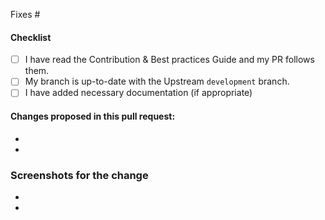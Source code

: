 <!-- Add the issue number that is fixed by this PR (In the form Fixes #123) -->
Fixes #

#### Checklist

- [ ] I have read the Contribution & Best practices Guide and my PR follows them.
- [ ] My branch is up-to-date with the Upstream `development` branch.
- [ ] I have added necessary documentation (if appropriate)

#### Changes proposed in this pull request:

-
-

### Screenshots for the change

-
-
